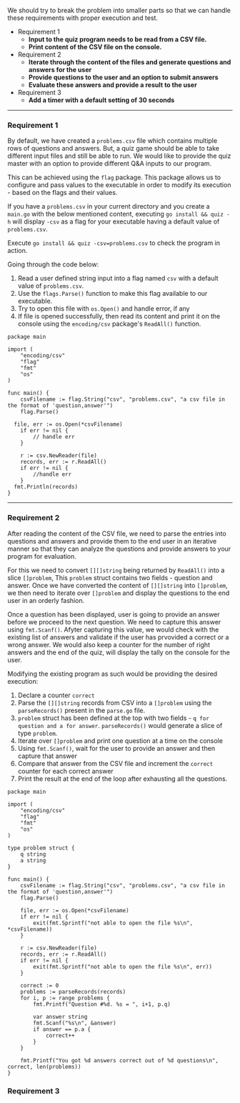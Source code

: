 
We should try to break the problem into smaller parts so that we can handle these requirements with proper execution and test.

* Requirement 1
  * __Input to the quiz program needs to be read from a CSV file.__
  * __Print content of the CSV file on the console.__
* Requirement 2
  * __Iterate through the content of the files and generate questions and answers for the user__
  * __Provide questions to the user and an option to submit answers__
  * __Evaluate these answers and provide a result to the user__
* Requirement 3
  * __Add a timer with a default setting of 30 seconds__

---
### Requirement 1

By default, we have created a `problems.csv` file which contains multiple rows of questions and answers. But, a quiz game should be able to take different input files and still be able to run. We would like to provide the quiz master with an option to provide different Q&A inputs to our program. 

This can be achieved using the `flag` package. This package allows us to configure and pass values to the executable in order to modify its execution - based on the flags and their values.

If you have a `problems.csv` in your current directory and you create a `main.go` with the below mentioned content, executing `go install && quiz -h` will display `-csv` as a flag for your executable having a default value of `problems.csv`.

Execute `go install && quiz -csv=problems.csv` to check the program in action.

Going through the code below: 
1. Read a user defined string input into a flag named `csv` with a default value of `problems.csv`. 
1. Use the `flags.Parse()` function to make this flag available to our executable.
1. Try to open this file with `os.Open()` and handle error, if any
1. If file is opened successfully, then read its content and print it on the console using the `encoding/csv` package's `ReadAll()` function.

```
package main

import (
	"encoding/csv"
	"flag"
	"fmt"
	"os"
)

func main() {
	csvFilename := flag.String("csv", "problems.csv", "a csv file in the format of 'question,answer'")
	flag.Parse()
  
  file, err := os.Open(*csvFilename)
	if err != nil {
		// handle err
	}

	r := csv.NewReader(file)
	records, err := r.ReadAll()
	if err != nil {
		//handle err
	}
  fmt.Println(records)
}
```
---
### Requirement 2

After reading the content of the CSV file, we need to parse the entries into questions and answers and provide them to the end user in an iterative manner so that they can analyze the questions and provide answers to your program for evaluation.

For this we need to convert `[][]string` being returned by `ReadAll()` into a slice `[]problem`, This `problem` struct contains two fields - question and answer. Once we have converted the content of `[][]string` into `[]problem`, we then need to iterate over `[]problem` and display the questions to the end user in an orderly fashion.

Once a question has been displayed, user is going to provide an answer before we proceed to the next question. We need to capture this answer using `fmt.Scanf()`. Afyter capturing this value, we would check with the existing list of answers and validate if the user has prvovided a correct or a wrong answer. We would also keep a counter for the number of right answers and the end of the quiz, will display the tally on the console for the user.

Modifying the existing program as such would be providing the desired execution:
1. Declare a counter `correct`
1. Parse the `[][]string` records from CSV into a `[]problem` using the `parseRecords()` present in the `parse.go` file. 
1. `problem` struct has been defined at the top with two fields - `q for question and a for answer`. `parseRecords()` would generate a slice of type `problem`.
1. Iterate over `[]problem` and print one question at a time on the console
1. Using `fmt.Scanf()`, wait for the user to provide an answer and then capture that answer
1. Compare that answer from the CSV file and increment the `correct` counter for each correct answer
1. Print the result at the end of the loop after exhausting all the questions.

```
package main

import (
	"encoding/csv"
	"flag"
	"fmt"
	"os"
)

type problem struct {
	q string
	a string
}

func main() {
	csvFilename := flag.String("csv", "problems.csv", "a csv file in the format of 'question,answer'")
	flag.Parse()

	file, err := os.Open(*csvFilename)
	if err != nil {
		exit(fmt.Sprintf("not able to open the file %s\n", *csvFilename))
	}

	r := csv.NewReader(file)
	records, err := r.ReadAll()
	if err != nil {
		exit(fmt.Sprintf("not able to open the file %s\n", err))
	}

	correct := 0
	problems := parseRecords(records)
	for i, p := range problems {
		fmt.Printf("Question #%d. %s = ", i+1, p.q)

		var answer string
		fmt.Scanf("%s\n", &answer)
		if answer == p.a {
			correct++
		}
	}

	fmt.Printf("You got %d answers correct out of %d questions\n", correct, len(problems))
}
```

### Requirement 3